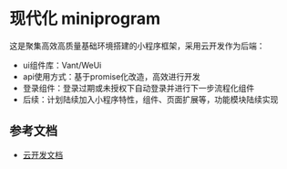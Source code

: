 # 现代化 miniprogram

这是聚集高效高质量基础环境搭建的小程序框架，采用云开发作为后端：

- ui组件库：Vant/WeUi
- api使用方式：基于promise化改造，高效进行开发
- 登录组件：登录过期或未授权下自动登录并进行下一步流程化组件
- 后续：计划陆续加入小程序特性，组件、页面扩展等，功能模块陆续实现
## 参考文档

- [云开发文档](https://developers.weixin.qq.com/miniprogram/dev/wxcloud/basis/getting-started.html)


